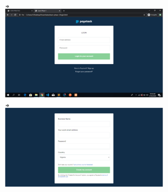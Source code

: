=> ![screenshot](https://github.com/oyinkan/Learn-phase-1/blob/login-page/img/Screenshot.png)

=> ![screenshot](https://github.com/oyinkan/Learn-phase-1/blob/signup-page/img/signup-screenshot.png)